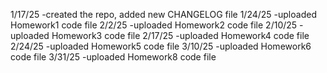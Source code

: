 1/17/25
-created the repo, added new CHANGELOG file
1/24/25
-uploaded Homework1 code file
2/2/25
-uploaded Homework2 code file
2/10/25
-uploaded Homework3 code file
2/17/25
-uploaded Homework4 code file
2/24/25
-uploaded Homework5 code file
3/10/25
-uploaded Homework6 code file
3/31/25
-uploaded Homework8 code file
